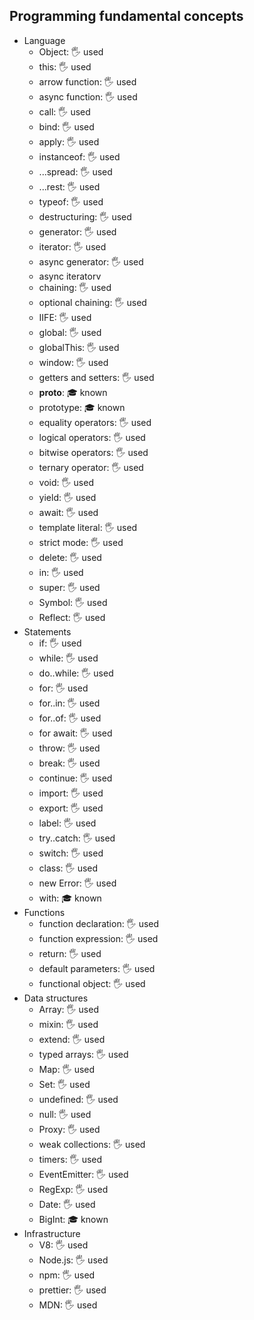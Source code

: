 ## Programming fundamental concepts

- Language 
  - Object: 🖐️ used 
  - this: 🖐️ used 
  - arrow function: 🖐️ used 
  - async function: 🖐️ used 
  - call: 🖐️ used 
  - bind: 🖐️ used 
  - apply: 🖐️ used 
  - instanceof: 🖐️ used 
  - ...spread: 🖐️ used 
  - ...rest: 🖐️ used 
  - typeof: 🖐️ used 
  - destructuring: 🖐️ used 
  - generator: 🖐️ used 
  - iterator: 🖐️ used 
  - async generator: 🖐️ used 
  - async iteratorv 
  - chaining: 🖐️ used 
  - optional chaining: 🖐️ used 
  - IIFE: 🖐️ used 
  - global: 🖐️ used 
  - globalThis: 🖐️ used 
  - window: 🖐️ used 
  - getters and setters: 🖐️ used 
  - __proto__: 🎓 known 
  - prototype: 🎓 known 
  - equality operators: 🖐️ used 
  - logical operators: 🖐️ used 
  - bitwise operators: 🖐️ used 
  - ternary operator: 🖐️ used 
  - void: 🖐️ used 
  - yield: 🖐️ used 
  - await: 🖐️ used 
  - template literal: 🖐️ used 
  - strict mode: 🖐️ used 
  - delete: 🖐️ used 
  - in: 🖐️ used 
  - super: 🖐️ used 
  - Symbol: 🖐️ used 
  - Reflect: 🖐️ used 
- Statements 
  - if: 🖐️ used 
  - while: 🖐️ used 
  - do..while: 🖐️ used 
  - for: 🖐️ used 
  - for..in: 🖐️ used 
  - for..of: 🖐️ used 
  - for await: 🖐️ used 
  - throw: 🖐️ used 
  - break: 🖐️ used 
  - continue: 🖐️ used 
  - import: 🖐️ used 
  - export: 🖐️ used 
  - label: 🖐️ used 
  - try..catch: 🖐️ used 
  - switch: 🖐️ used 
  - class: 🖐️ used 
  - new Error: 🖐️ used 
  - with: 🎓 known 
- Functions 
  - function declaration: 🖐️ used 
  - function expression: 🖐️ used 
  - return: 🖐️ used 
  - default parameters: 🖐️ used 
  - functional object: 🖐️ used 
- Data structures 
  - Array: 🖐️ used 
  - mixin: 🖐️ used 
  - extend: 🖐️ used 
  - typed arrays: 🖐️ used 
  - Map: 🖐️ used 
  - Set: 🖐️ used 
  - undefined: 🖐️ used 
  - null: 🖐️ used 
  - Proxy: 🖐️ used 
  - weak collections: 🖐️ used 
  - timers: 🖐️ used 
  - EventEmitter: 🖐️ used 
  - RegExp: 🖐️ used 
  - Date: 🖐️ used 
  - BigInt: 🎓 known 
- Infrastructure 
  - V8: 🖐️ used 
  - Node.js: 🖐️ used 
  - npm: 🖐️ used 
  - prettier: 🖐️ used 
  - MDN: 🖐️ used
